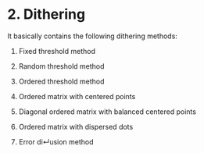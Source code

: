 # 2. Dithering

It basically contains the following dithering methods:

1. Fixed threshold method

2. Random threshold method

3. Ordered threshold method

4. Ordered matrix with centered points

5. Diagonal ordered matrix with balanced centered points

6. Ordered matrix with dispersed dots

7. Error di↵usion method
